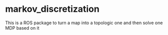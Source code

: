 # markov_discretization
This is a ROS package to turn a map into a topologic one and then solve one MDP based on it
